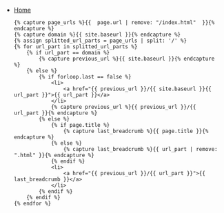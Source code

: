 <nav id="breadcrumbs" class="au-breadcrumbs" aria-label="breadcrumb">
	<ul class="au-link-list au-link-list--inline">
	<li>
		<a href="{{  site.baseurl  }}/">Home</a>
	</li>

	{% capture page_urls %}{{  page.url | remove: "/index.html"  }}{% endcapture %}
	{% capture domain %}{{ site.baseurl }}{% endcapture %}
	{% assign splitted_url_parts = page_urls | split: '/' %}
	{% for url_part in splitted_url_parts %}
		{% if url_part == domain %}
			{% capture previous_url %}{{ site.baseurl }}{% endcapture %}
		{% else %}
			{% if forloop.last == false %}
				<li>
					<a href="{{ previous_url }}/{{ site.baseurl }}{{ url_part }}">{{ url_part }}</a>
				</li>
				{% capture previous_url %}{{ previous_url }}/{{ url_part }}{% endcapture %}
			{% else %}
				{% if page.title %}
					{% capture last_breadcrumb %}{{ page.title }}{% endcapture %}
				{% else %}
					{% capture last_breadcrumb %}{{ url_part | remove: ".html" }}{% endcapture %}
				{% endif %}
				<li>
					<a href="{{ previous_url }}/{{ url_part }}">{{ last_breadcrumb }}</a>
				</li>
			{% endif %}
		{% endif %}
	{% endfor %}
</ul>
</nav>
